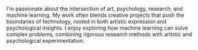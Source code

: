 I'm passionate about the intersection of art, psychology, research, and machine learning. My work often blends creative projects that push the boundaries of technology, rooted in both artistic expression and psychological insights. 
I enjoy exploring how machine learning can solve complex problems, combining rigorous research methods with artistic and psychological experimentation.

<!---
LouisBard/LouisBard is a ✨ special ✨ repository because its `README.md` (this file) appears on your GitHub profile.
You can click the Preview link to take a look at your changes.
--->

